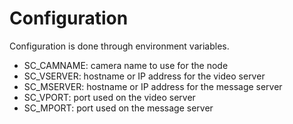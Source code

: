 Configuration
=============

Configuration is done through environment variables.

- SC_CAMNAME: camera name to use for the node
- SC_VSERVER: hostname or IP address for the video server
- SC_MSERVER: hostname or IP address for the message server
- SC_VPORT: port used on the video server
- SC_MPORT: port used on the message server
